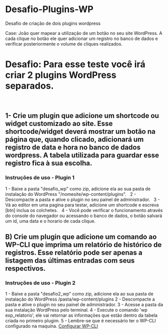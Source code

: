 # Desafio-Plugins-WP
Desafio de criação de dois plugins wordpress

Case: João quer mapear a utilização de um botão no seu site WordPress. A cada clique no botão ele quer adicionar um registro no banco de dados e verificar posteriormente o volume de cliques realizados.

# Desafio: Para esse teste você irá criar 2 plugins WordPress separados.
&nbsp;
&nbsp;

## 1- Crie um plugin que adicione um shortcode ou widget customizado ao site. Esse shortcode/widget deverá mostrar um botão na página que, quando clicado, adicionará um registro de data e hora no banco de dados wordpress. A tabela utilizada para guardar esse registro fica à sua escolha.

### Instruções  de uso - Plugin 1  
  1 - Baixe a pasta "desafio_wp" como zip, adicione ela ao sua pasta de instalação do WordPress "/nomesite/wp-content/plugins". 
  &nbsp;
  2 - Descompacte a pasta e ative o plugin no seu painel de administrador. &nbsp;
  3 - Vá ao editor em uma pagina para testar, adicione um shortcode e escreva [btn] inclua os colchetes. &nbsp; 
  4 - Você pode verificar o funcionamento através do console do navegador ou acessando o banco de dados, o botão salvará um id, uma data e o horario de cada clique.&nbsp;
  &nbsp;
  &nbsp;

## B) Crie um plugin que adicione um comando ao WP-CLI que imprima um relatório de histórico de registros. Esse relatório pode ser apenas a listagem das últimas entradas com seus respectivos.

### Instruções  de uso -  Plugin 2 
  1 - Baixe a pasta "desafio2_wp" como zip, adicione ela ao sua pasta de instalação do WordPress /pasta/wp-content/plugins 
  2 - Descompacte a pasta e ative o plugin no seu painel de administrador.
  3 - Acesse a pasta da sua instalação WordPress pelo terminal.
  4 - Execute o comando 'wp exp_relatorio', ele vai retornar as informações que estão dentro da tabela criada no primeiro plugim.
  5 - Lembre-se que é necessário ter o WP-CLI configurado na maquina. 	[Configurar WP-CLI](https://forma.hastedesign.com.br/wordpress/wp-cli-ganhe-tempo-com-linha-de-comando-do-wordpress/)
